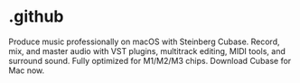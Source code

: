 # .github
Produce music professionally on macOS with Steinberg Cubase. Record, mix, and master audio with VST plugins, multitrack editing, MIDI tools, and surround sound. Fully optimized for M1/M2/M3 chips. Download Cubase for Mac now.
